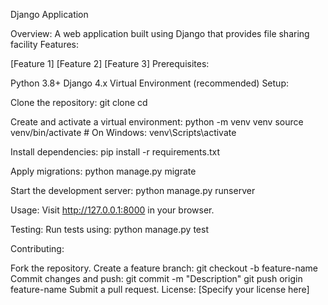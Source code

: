 Django Application

Overview:
A web application built using Django that provides file sharing facility
Features:

[Feature 1]
[Feature 2]
[Feature 3]
Prerequisites:

Python 3.8+
Django 4.x
Virtual Environment (recommended)
Setup:

Clone the repository:
git clone <repository-url>
cd <project-directory>

Create and activate a virtual environment:
python -m venv venv
source venv/bin/activate # On Windows: venv\Scripts\activate

Install dependencies:
pip install -r requirements.txt

Apply migrations:
python manage.py migrate

Start the development server:
python manage.py runserver

Usage:
Visit http://127.0.0.1:8000 in your browser.

Testing:
Run tests using:
python manage.py test

Contributing:

Fork the repository.
Create a feature branch:
git checkout -b feature-name
Commit changes and push:
git commit -m "Description"
git push origin feature-name
Submit a pull request.
License:
[Specify your license here]

